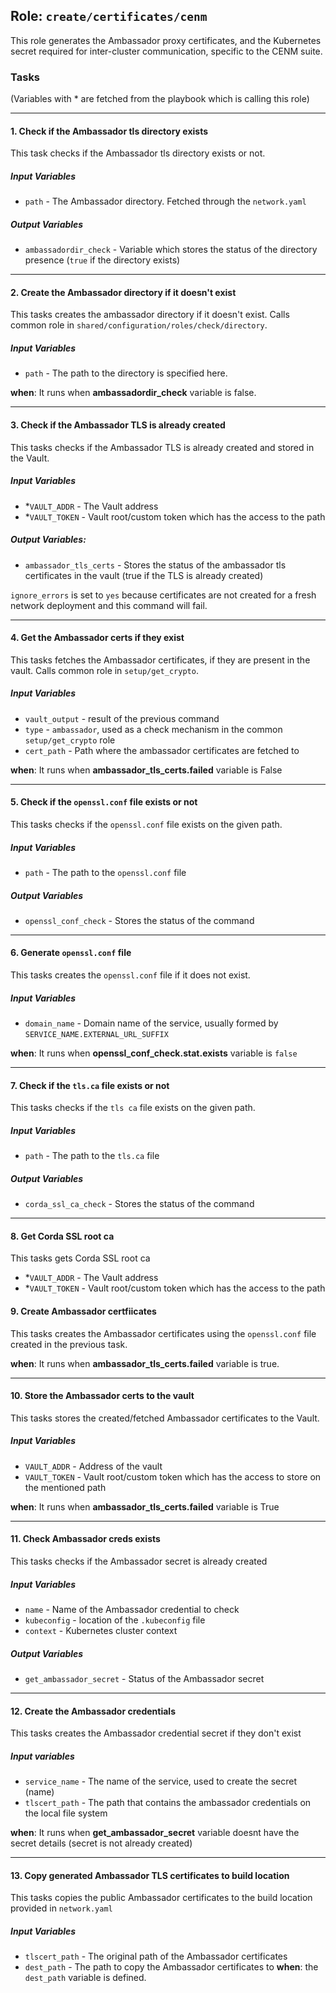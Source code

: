 [//]: # (##############################################################################################)
[//]: # (Copyright Accenture. All Rights Reserved.)
[//]: # (SPDX-License-Identifier: Apache-2.0)
[//]: # (##############################################################################################)

## Role: `create/certificates/cenm`
This role generates the Ambassador proxy certificates, and the Kubernetes secret required for inter-cluster communication, specific to the CENM suite.

### Tasks
(Variables with * are fetched from the playbook which is calling this role)

---

#### 1. Check if the Ambassador tls directory exists
This task checks if the Ambassador tls directory exists or not.
##### Input Variables
- `path` - The Ambassador directory. Fetched through the `network.yaml`

##### Output Variables
- `ambassadordir_check` - Variable which stores the status of the directory presence (`true` if the directory exists)

---

#### 2. Create the Ambassador directory if it doesn't exist
This tasks creates the ambassador directory if it doesn't exist. Calls common role in `shared/configuration/roles/check/directory`.
##### Input Variables
- `path` - The path to the directory is specified here.

**when**: It runs when **ambassadordir_check** variable is false.

---

#### 3. Check if the Ambassador TLS is already created
This tasks checks if the Ambassador TLS is already created and stored in the Vault.
##### Input Variables
- *`VAULT_ADDR` - The Vault address
- *`VAULT_TOKEN` - Vault root/custom token which has the access to the path
##### Output Variables:
- `ambassador_tls_certs` -  Stores the status of the ambassador tls certificates in the vault (true if the TLS is already created)

`ignore_errors` is set to `yes` because certificates are not created for a fresh network deployment and this command will fail.

--- 

#### 4. Get the Ambassador certs if they exist
This tasks fetches the Ambassador certificates, if they are present in the vault. Calls common role in `setup/get_crypto`.
##### Input Variables
- `vault_output` - result of the previous command
- `type` - `ambassador`, used as a check mechanism in the common `setup/get_crypto` role
- `cert_path` - Path where the ambassador certificates are fetched to

**when**: It runs when **ambassador_tls_certs.failed** variable is False

---

#### 5. Check if the `openssl.conf` file exists or not
This tasks checks if the `openssl.conf` file exists on the given path.
##### Input Variables
- `path` -  The path to the `openssl.conf` file
##### Output Variables
- `openssl_conf_check` -  Stores the status of the command

---

#### 6. Generate `openssl.conf` file
This tasks creates the `openssl.conf` file if it does not exist.
##### Input Variables
- `domain_name` - Domain name of the service, usually formed by `SERVICE_NAME.EXTERNAL_URL_SUFFIX`

**when**: It runs when **openssl_conf_check.stat.exists** variable is `false`

---

#### 7. Check if the `tls.ca` file exists or not
This tasks checks if the `tls ca` file exists on the given path.
##### Input Variables
- `path` -  The path to the `tls.ca` file
##### Output Variables
- `corda_ssl_ca_check` -  Stores the status of the command

----

#### 8. Get Corda SSL root ca
This tasks gets Corda SSL root ca


- *`VAULT_ADDR` - The Vault address
- *`VAULT_TOKEN` - Vault root/custom token which has the access to the path


#### 9. Create Ambassador certfiicates
This tasks creates the Ambassador certificates using the `openssl.conf` file created in the previous task.

**when**: It runs when **ambassador_tls_certs.failed** variable is true.

---

#### 10. Store the Ambassador certs to the vault
This tasks stores the created/fetched Ambassador certificates to the Vault.
##### Input Variables
- `VAULT_ADDR` - Address of the vault
- `VAULT_TOKEN` - Vault root/custom token which has the access to store on the mentioned path

**when**: It runs when **ambassador_tls_certs.failed** variable is True

--- 

#### 11. Check Ambassador creds exists
This tasks checks if the Ambassador secret is already created
##### Input Variables
- `name` - Name of the Ambassador credential to check
- `kubeconfig` - location of the `.kubeconfig` file 
- `context` - Kubernetes cluster context
##### Output Variables
- `get_ambassador_secret` - Status of the Ambassador secret

---

#### 12. Create the Ambassador credentials
This tasks creates the Ambassador credential secret if they don't exist
##### Input variables
- `service_name` - The name of the service, used to create the secret (name)
- `tlscert_path` - The path that contains the ambassador credentials on the local file system

**when**: It runs when **get_ambassador_secret** variable doesnt have the secret details (secret is not already created)

---

#### 13. Copy generated Ambassador TLS certificates to build location
This tasks copies the public Ambassador certificates to the build location provided in `network.yaml`
##### Input Variables
- `tlscert_path` - The original path of the Ambassador certificates
- `dest_path` - The path to copy the Ambassador certificates to
**when**: the `dest_path` variable is defined.
